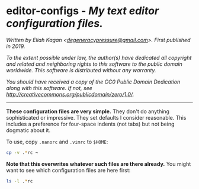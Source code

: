 # editor-configs - *My text editor configuration files.*

*Written by Eliah Kagan \<degeneracypressure@gmail.com\>. First published in
2019.*

*To the extent possible under law, the author(s) have dedicated all copyright
and related and neighboring rights to this software to the public domain
worldwide. This software is distributed without any warranty.*

*You should have received a copy of the CC0 Public Domain Dedication along with
this software. If not, see
<http://creativecommons.org/publicdomain/zero/1.0/>.*

---

**These configuration files are very simple.** They don't do anything
sophisticated or impressive. They set defaults I consider reasonable. This
includes a preference for four-space indents (not tabs) but not being dogmatic
about it.

To use, copy `.nanorc` and `.vimrc` to `$HOME`:

```sh
cp -v .*rc ~
```

**Note that this overwrites whatever such files are there already.** You might
want to see which configuration files are here first:

```sh
ls -l .*rc
```
